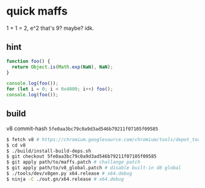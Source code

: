 # quick maffs

1 + 1 = 2, e^2 that's 9? maybe? idk.

## hint

```js
function foo() {
  return Object.is(Math.exp(NaN), NaN);
}

console.log(foo());
for (let i = 0; i < 0x4000; i++) foo();
console.log(foo());
```

## build

v8 commit-hash `5fe0aa3bc79c0a9d3ad546b79211f07105f09585`

```sh
$ fetch v8 # https://chromium.googlesource.com/chromium/tools/depot_tools.git
$ cd v8
$ ./build/install-build-deps.sh
$ git checkout 5fe0aa3bc79c0a9d3ad546b79211f07105f09585
$ git apply path/to/maffs.patch # challange patch
$ git apply path/to/v8_global.patch # disable built-in d8 global
$ ./tools/dev/v8gen.py x64.release # x64.debug
$ ninja -C ./out.gn/x64.release # x64.debug
```
